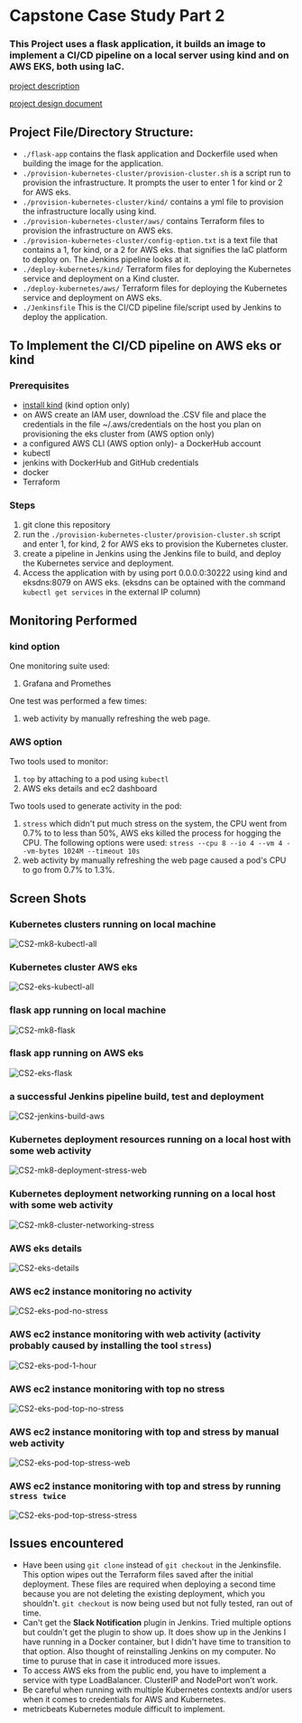 # Capstone Case Study Part 2

### This Project uses a flask application, it builds an image to implement a CI/CD pipeline on a local server using kind and on AWS EKS, both using IaC.

[project description](https://docs.google.com/document/d/1J5rvYyM-EjEq1GFcrTuVrwn6q1INIp6U6J1MS3OhOJM/edit)

[project design document](./Capstone-Case-Study-Part2.jpeg)

## Project File/Directory Structure:

- ``./flask-app`` contains the flask application and Dockerfile used when building the image for the application.
- ``./provision-kubernetes-cluster/provision-cluster.sh`` is a script run to provision the infrastructure. It prompts the user to enter 1 for kind or 2 for AWS eks.
- ``./provision-kubernetes-cluster/kind/`` contains a yml file to provision the infrastructure locally using kind.
- ``./provision-kubernetes-cluster/aws/`` contains Terraform files to provision the infrastructure on AWS eks.
- ``./provision-kubernetes-cluster/config-option.txt`` is a text file that contains a 1, for kind, or a 2 for AWS eks. that signifies the IaC platform to deploy on. The Jenkins pipeline looks at it.
- ``./deploy-kubernetes/kind/`` Terraform files for deploying the Kubernetes service and deployment on a Kind cluster.
- ``./deploy-kubernetes/aws/`` Terraform files for deploying the Kubernetes service and deployment on AWS eks.
- ``./Jenkinsfile`` This is the CI/CD pipeline file/script used by Jenkins to deploy the application. 

## To Implement the CI/CD pipeline on AWS eks or kind

### Prerequisites

- [install kind](https://kind.sigs.k8s.io/docs/user/quick-start/) (kind option only) 
- on AWS create an IAM user, download the .CSV file and place the credentials in the file ~/.aws/credentials on the host you plan on provisioning the eks cluster from (AWS option only)
- a configured AWS CLI (AWS option only)- a DockerHub account
- kubectl
- jenkins with DockerHub and GitHub credentials
- docker
- Terraform

### Steps 

1. git clone this repository
2. run the ``./provision-kubernetes-cluster/provision-cluster.sh`` script and enter 1, for kind, 2 for AWS eks to provision the Kubernetes cluster.
3. create a pipeline in Jenkins using the Jenkins file to build, and deploy the Kubernetes service and deployment.
4. Access the application with by using port 0.0.0.0:30222 using kind and eksdns:8079 on AWS eks. (eksdns can be optained with the command ``kubectl get services`` in the external IP column)

## Monitoring Performed

### kind option

One monitoring suite used:<br>
1. Grafana and Promethes

One test was performed a few times:<br>
1. web activity by manually refreshing the web page.

### AWS option

Two tools used to monitor:<br>
1. ``top`` by attaching to a pod using ``kubectl``
2. AWS eks details and ec2 dashboard

Two tools used to generate activity in the pod:<br>
1. ``stress`` which didn't put much stress on the system, the CPU went from 0.7% to to less than 50%, AWS eks killed the process for hogging the CPU. The following options were used: ``stress --cpu 8 --io 4 --vm 4 --vm-bytes 1024M --timeout 10s``
2. web activity by manually refreshing the web page caused a pod's CPU to go from 0.7% to 1.3%.

## Screen Shots

### Kubernetes clusters running on local machine

![CS2-mk8-kubectl-all](screen-shots/CS2-mk8-kubectl-all.png)

### Kubernetes cluster AWS eks

![CS2-eks-kubectl-all](screen-shots/CS2-eks-kubectl-all.png)

### flask app running on local machine

![CS2-mk8-flask](screen-shots/CS2-mk8-flask.png)

### flask app running on AWS eks

![CS2-eks-flask](screen-shots/CS2-eks-flask.png)

### a successful Jenkins pipeline build, test and deployment

![CS2-jenkins-build-aws](screen-shots/CS2-jenkins-build-aws.png)

### Kubernetes deployment resources running on a local host with some web activity

![CS2-mk8-deployment-stress-web](screen-shots/CS2-mk8-deployment-stress-web.png)

### Kubernetes deployment networking running on a local host with some web activity

![CS2-mk8-cluster-networking-stress](screen-shots/CS2-mk8-cluster-networking-stress.png)

### AWS eks details

![CS2-eks-details](screen-shots/CS2-eks-details.png)

### AWS ec2 instance monitoring no activity

![CS2-eks-pod-no-stress](screen-shots/CS2-eks-pod-no-stress.png)

### AWS ec2 instance monitoring with web activity (activity probably caused by installing the tool ``stress``)

![CS2-eks-pod-1-hour](screen-shots/CS2-eks-pod-1-hour.png)

### AWS ec2 instance monitoring with top no stress

![CS2-eks-pod-top-no-stress](screen-shots/CS2-eks-pod-top-no-stress.png)

### AWS ec2 instance monitoring with top and stress by manual web activity

![CS2-eks-pod-top-stress-web](screen-shots/CS2-eks-pod-top-stress-web.png)

### AWS ec2 instance monitoring with top and stress by running ``stress twice``

![CS2-eks-pod-top-stress-stress](screen-shots/CS2-eks-pod-top-stress-stress.png)

## Issues encountered

- Have been using ``git clone`` instead of ``git checkout`` in the Jenkinsfile. This option wipes out the Terraform files saved after the initial deployment. These files are required when deploying a second time because you are not deleting the existing deployment, which you shouldn't. ``git checkout`` is now being used but not fully tested, ran out of time.
- Can't get the **Slack Notification** plugin in Jenkins. Tried multiple options but couldn't get the plugin to show up. It does show up in the Jenkins I  have running in a Docker container, but I didn't have time to transition to that option. Also thought of reinstalling Jenkins on my computer. No time to puruse that in case it introduced more issues.
- To access AWS eks from the public end, you have to implement a service with type LoadBalancer. ClusterIP and NodePort won't work.
- Be careful when running with multiple Kubernetes contexts and/or users when it comes to credentials for AWS and Kubernetes.
- metricbeats Kubernetes module difficult to implement.

